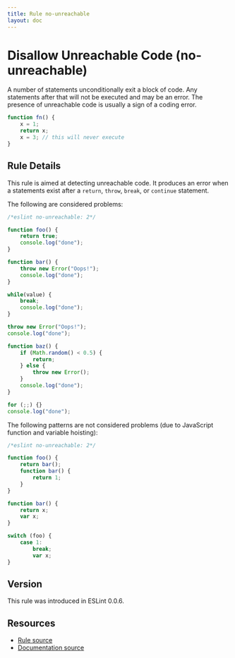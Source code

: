 ```yaml
---
title: Rule no-unreachable
layout: doc
---
```

<!-- Note: No pull requests accepted for this file. See README.md in the root directory for details. -->
# Disallow Unreachable Code (no-unreachable)

A number of statements unconditionally exit a block of code. Any statements after that will not be executed and may be an error. The presence of unreachable code is usually a sign of a coding error.

```js
function fn() {
    x = 1;
    return x;
    x = 3; // this will never execute
}
```

## Rule Details

This rule is aimed at detecting unreachable code. It produces an error when a statements exist after a `return`, `throw`, `break`, or `continue` statement.

The following are considered problems:

```js
/*eslint no-unreachable: 2*/

function foo() {
    return true;
    console.log("done");
}

function bar() {
    throw new Error("Oops!");
    console.log("done");
}

while(value) {
    break;
    console.log("done");
}

throw new Error("Oops!");
console.log("done");

function baz() {
    if (Math.random() < 0.5) {
        return;
    } else {
        throw new Error();
    }
    console.log("done");
}

for (;;) {}
console.log("done");
```

The following patterns are not considered problems (due to JavaScript function and variable hoisting):

```js
/*eslint no-unreachable: 2*/

function foo() {
    return bar();
    function bar() {
        return 1;
    }
}

function bar() {
    return x;
    var x;
}

switch (foo) {
    case 1:
        break;
        var x;
}
```

## Version

This rule was introduced in ESLint 0.0.6.

## Resources

* [Rule source](https://github.com/eslint/eslint/tree/master/lib/rules/no-unreachable.js)
* [Documentation source](https://github.com/eslint/eslint/tree/master/docs/rules/no-unreachable.md)

